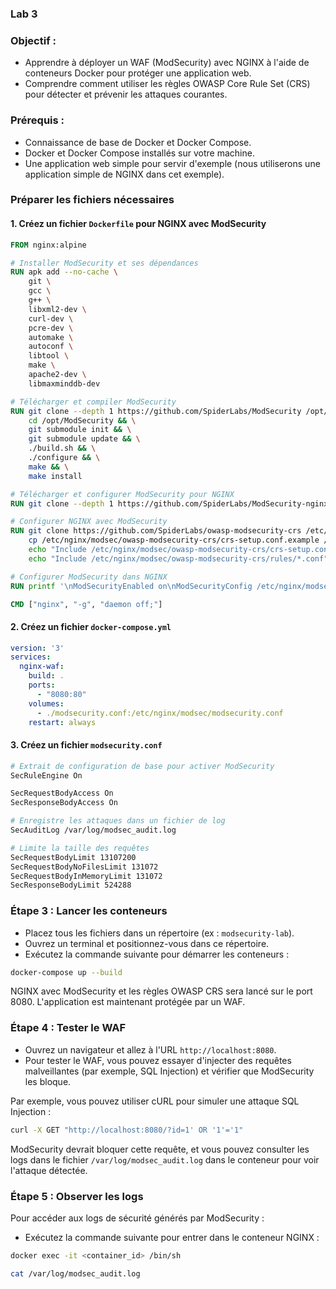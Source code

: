 ### Lab 3
### Objectif :
- Apprendre à déployer un WAF (ModSecurity) avec NGINX à l'aide de conteneurs Docker pour protéger une application web.
- Comprendre comment utiliser les règles OWASP Core Rule Set (CRS) pour détecter et prévenir les attaques courantes.

### Prérequis :
- Connaissance de base de Docker et Docker Compose.
- Docker et Docker Compose installés sur votre machine.
- Une application web simple pour servir d'exemple (nous utiliserons une application simple de NGINX dans cet exemple).



### Préparer les fichiers nécessaires

#### 1. Créez un fichier `Dockerfile` pour NGINX avec ModSecurity

```dockerfile
FROM nginx:alpine

# Installer ModSecurity et ses dépendances
RUN apk add --no-cache \
    git \
    gcc \
    g++ \
    libxml2-dev \
    curl-dev \
    pcre-dev \
    automake \
    autoconf \
    libtool \
    make \
    apache2-dev \
    libmaxminddb-dev

# Télécharger et compiler ModSecurity
RUN git clone --depth 1 https://github.com/SpiderLabs/ModSecurity /opt/ModSecurity && \
    cd /opt/ModSecurity && \
    git submodule init && \
    git submodule update && \
    ./build.sh && \
    ./configure && \
    make && \
    make install

# Télécharger et configurer ModSecurity pour NGINX
RUN git clone --depth 1 https://github.com/SpiderLabs/ModSecurity-nginx.git /opt/ModSecurity-nginx

# Configurer NGINX avec ModSecurity
RUN git clone https://github.com/SpiderLabs/owasp-modsecurity-crs /etc/nginx/modsec/owasp-modsecurity-crs && \
    cp /etc/nginx/modsec/owasp-modsecurity-crs/crs-setup.conf.example /etc/nginx/modsec/owasp-modsecurity-crs/crs-setup.conf && \
    echo "Include /etc/nginx/modsec/owasp-modsecurity-crs/crs-setup.conf" >> /etc/nginx/modsec/main.conf && \
    echo "Include /etc/nginx/modsec/owasp-modsecurity-crs/rules/*.conf" >> /etc/nginx/modsec/main.conf

# Configurer ModSecurity dans NGINX
RUN printf '\nModSecurityEnabled on\nModSecurityConfig /etc/nginx/modsec/main.conf\n' >> /etc/nginx/nginx.conf

CMD ["nginx", "-g", "daemon off;"]
```

#### 2. Créez un fichier `docker-compose.yml`

```yaml
version: '3'
services:
  nginx-waf:
    build: .
    ports:
      - "8080:80"
    volumes:
      - ./modsecurity.conf:/etc/nginx/modsec/modsecurity.conf
    restart: always
```

#### 3. Créez un fichier `modsecurity.conf`

```bash
# Extrait de configuration de base pour activer ModSecurity
SecRuleEngine On

SecRequestBodyAccess On
SecResponseBodyAccess On

# Enregistre les attaques dans un fichier de log
SecAuditLog /var/log/modsec_audit.log

# Limite la taille des requêtes
SecRequestBodyLimit 13107200
SecRequestBodyNoFilesLimit 131072
SecRequestBodyInMemoryLimit 131072
SecResponseBodyLimit 524288
```

### Étape 3 : Lancer les conteneurs

- Placez tous les fichiers dans un répertoire (ex : `modsecurity-lab`).
- Ouvrez un terminal et positionnez-vous dans ce répertoire.
- Exécutez la commande suivante pour démarrer les conteneurs :

```bash
docker-compose up --build
```

NGINX avec ModSecurity et les règles OWASP CRS sera lancé sur le port 8080. L'application est maintenant protégée par un WAF.

### Étape 4 : Tester le WAF

- Ouvrez un navigateur et allez à l'URL `http://localhost:8080`.
- Pour tester le WAF, vous pouvez essayer d'injecter des requêtes malveillantes (par exemple, SQL Injection) et vérifier que ModSecurity les bloque.

Par exemple, vous pouvez utiliser cURL pour simuler une attaque SQL Injection :

```bash
curl -X GET "http://localhost:8080/?id=1' OR '1'='1"
```

ModSecurity devrait bloquer cette requête, et vous pouvez consulter les logs dans le fichier `/var/log/modsec_audit.log` dans le conteneur pour voir l'attaque détectée.

### Étape 5 : Observer les logs

Pour accéder aux logs de sécurité générés par ModSecurity :

- Exécutez la commande suivante pour entrer dans le conteneur NGINX :

```bash
docker exec -it <container_id> /bin/sh
```

```bash
cat /var/log/modsec_audit.log
```
